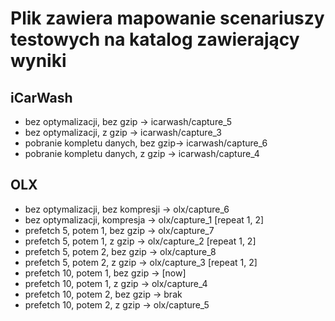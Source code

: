 # Plik zawiera mapowanie scenariuszy testowych na katalog zawierający wyniki

## iCarWash
* bez optymalizacji, bez gzip       → icarwash/capture_5
* bez optymalizacji, z gzip         → icarwash/capture_3
* pobranie kompletu danych, bez gzip→ icarwash/capture_6
* pobranie kompletu danych, z gzip  → icarwash/capture_4

## OLX
* bez optymalizacji, bez kompresji  → olx/capture_6
* bez optymalizacji, kompresja      → olx/capture_1 [repeat 1, 2]
* prefetch 5, potem 1, bez gzip     → olx/capture_7
* prefetch 5, potem 1, z gzip       → olx/capture_2 [repeat 1, 2]
* prefetch 5, potem 2, bez gzip     → olx/capture_8
* prefetch 5, potem 2, z gzip       → olx/capture_3 [repeat 1, 2]
* prefetch 10, potem 1, bez gzip    → [now]
* prefetch 10, potem 1, z gzip      → olx/capture_4
* prefetch 10, potem 2, bez gzip    → brak
* prefetch 10, potem 2, z gzip      → olx/capture_5
